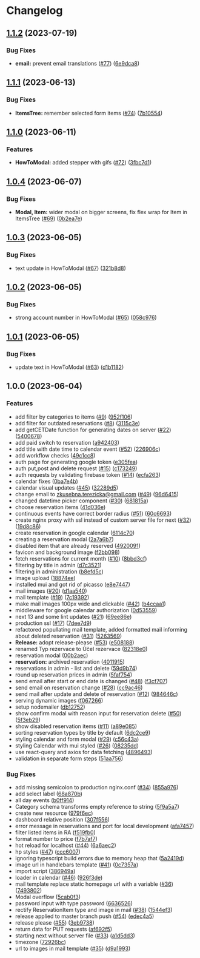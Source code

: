 # Changelog

## [1.1.2](https://github.com/OndrejTuma/zkusebna-kobylisy-2.0/compare/v1.1.1...v1.1.2) (2023-07-19)


### Bug Fixes

* **email:** prevent email translations ([#77](https://github.com/OndrejTuma/zkusebna-kobylisy-2.0/issues/77)) ([6e9dca8](https://github.com/OndrejTuma/zkusebna-kobylisy-2.0/commit/6e9dca85064124a1a322f713952dd4620209686c))

## [1.1.1](https://github.com/OndrejTuma/zkusebna-kobylisy-2.0/compare/v1.1.0...v1.1.1) (2023-06-13)


### Bug Fixes

* **ItemsTree:** remember selected form items ([#74](https://github.com/OndrejTuma/zkusebna-kobylisy-2.0/issues/74)) ([7b10554](https://github.com/OndrejTuma/zkusebna-kobylisy-2.0/commit/7b10554627b3de65b3fffe84097aacaf2697ecf1))

## [1.1.0](https://github.com/OndrejTuma/zkusebna-kobylisy-2.0/compare/v1.0.4...v1.1.0) (2023-06-11)


### Features

* **HowToModal:** added stepper with gifs ([#72](https://github.com/OndrejTuma/zkusebna-kobylisy-2.0/issues/72)) ([3fbc7d1](https://github.com/OndrejTuma/zkusebna-kobylisy-2.0/commit/3fbc7d1099fa7767f74148fb919e196cdb5bcf1d))

## [1.0.4](https://github.com/OndrejTuma/zkusebna-kobylisy-2.0/compare/v1.0.3...v1.0.4) (2023-06-07)


### Bug Fixes

* **Modal, Item:** wider modal on bigger screens, fix flex wrap for Item in ItemsTree ([#69](https://github.com/OndrejTuma/zkusebna-kobylisy-2.0/issues/69)) ([0b2ea7e](https://github.com/OndrejTuma/zkusebna-kobylisy-2.0/commit/0b2ea7e2270f2244134f749715e929f585d0e333))

## [1.0.3](https://github.com/OndrejTuma/zkusebna-kobylisy-2.0/compare/v1.0.2...v1.0.3) (2023-06-05)


### Bug Fixes

* text update in HowToModal ([#67](https://github.com/OndrejTuma/zkusebna-kobylisy-2.0/issues/67)) ([321b8d8](https://github.com/OndrejTuma/zkusebna-kobylisy-2.0/commit/321b8d8a4b56da6e8b81067f214e1067d5797820))

## [1.0.2](https://github.com/OndrejTuma/zkusebna-kobylisy-2.0/compare/v1.0.1...v1.0.2) (2023-06-05)


### Bug Fixes

* strong account number in HowToModal ([#65](https://github.com/OndrejTuma/zkusebna-kobylisy-2.0/issues/65)) ([058c976](https://github.com/OndrejTuma/zkusebna-kobylisy-2.0/commit/058c976bd67e98f1e7289d43e13d9cd00936a8b8))

## [1.0.1](https://github.com/OndrejTuma/zkusebna-kobylisy-2.0/compare/v1.0.0...v1.0.1) (2023-06-05)


### Bug Fixes

* update text in HowToModal ([#63](https://github.com/OndrejTuma/zkusebna-kobylisy-2.0/issues/63)) ([d1b1182](https://github.com/OndrejTuma/zkusebna-kobylisy-2.0/commit/d1b1182363bb15cb7f4340949a2b163f39ff4fda))

## 1.0.0 (2023-06-04)


### Features

* add filter by categories to items ([#9](https://github.com/OndrejTuma/zkusebna-kobylisy-2.0/issues/9)) ([952f106](https://github.com/OndrejTuma/zkusebna-kobylisy-2.0/commit/952f1064b25e49616b30440f2a94ae6355a3d32a))
* add filter for outdated reservations ([#8](https://github.com/OndrejTuma/zkusebna-kobylisy-2.0/issues/8)) ([3115c3e](https://github.com/OndrejTuma/zkusebna-kobylisy-2.0/commit/3115c3e5e1e779e7da6c9b8d63feea894bc852c4))
* add getCETDate function for generating dates on server ([#22](https://github.com/OndrejTuma/zkusebna-kobylisy-2.0/issues/22)) ([5400678](https://github.com/OndrejTuma/zkusebna-kobylisy-2.0/commit/54006789f4611d214dcc22092159d91f30fefd5d))
* add paid switch to reservation ([a942403](https://github.com/OndrejTuma/zkusebna-kobylisy-2.0/commit/a9424039bae81f35c34aadce325d158811aa5579))
* add title with date time to calendar event ([#52](https://github.com/OndrejTuma/zkusebna-kobylisy-2.0/issues/52)) ([226906c](https://github.com/OndrejTuma/zkusebna-kobylisy-2.0/commit/226906cf9cc437c66cbe1a99f47a452d25d3b060))
* add workflow checks ([49c1cc8](https://github.com/OndrejTuma/zkusebna-kobylisy-2.0/commit/49c1cc8dc572b9384dead8ccc5a26631eecbf602))
* auth page for generating google token ([e305fea](https://github.com/OndrejTuma/zkusebna-kobylisy-2.0/commit/e305fea31ef1283087138a1068083ee052979ef6))
* auth put,post and delete request ([#15](https://github.com/OndrejTuma/zkusebna-kobylisy-2.0/issues/15)) ([c173249](https://github.com/OndrejTuma/zkusebna-kobylisy-2.0/commit/c173249cff62440dc9596a7b084fda9f83c2353a))
* auth requests by validating firebase token ([#14](https://github.com/OndrejTuma/zkusebna-kobylisy-2.0/issues/14)) ([ecfa263](https://github.com/OndrejTuma/zkusebna-kobylisy-2.0/commit/ecfa263a36fb9329bc24ad263a6c6ce3cb270744))
* calendar fixes ([0ba7e4b](https://github.com/OndrejTuma/zkusebna-kobylisy-2.0/commit/0ba7e4bea493df2de90dd47af1b609cb9e26b402))
* calendar visual updates ([#45](https://github.com/OndrejTuma/zkusebna-kobylisy-2.0/issues/45)) ([32289d5](https://github.com/OndrejTuma/zkusebna-kobylisy-2.0/commit/32289d5f3d4ca015deee4cfd4dcb4fe7e20cd7b1))
* change email to zkusebna.terezicka@gmail.com ([#49](https://github.com/OndrejTuma/zkusebna-kobylisy-2.0/issues/49)) ([96d6415](https://github.com/OndrejTuma/zkusebna-kobylisy-2.0/commit/96d6415fe8783e6826faeeea6ce7267421d55ccc))
* changed datetime picker component ([#30](https://github.com/OndrejTuma/zkusebna-kobylisy-2.0/issues/30)) ([681815a](https://github.com/OndrejTuma/zkusebna-kobylisy-2.0/commit/681815ae140c049dcfd20590af998e15c074688d))
* choose reservation items ([41d036e](https://github.com/OndrejTuma/zkusebna-kobylisy-2.0/commit/41d036eb0b90ba2239c3e5abb3ec2f05cf366829))
* continuous events have correct border radius ([#51](https://github.com/OndrejTuma/zkusebna-kobylisy-2.0/issues/51)) ([60c6693](https://github.com/OndrejTuma/zkusebna-kobylisy-2.0/commit/60c669383101b09198f424dbc37bc514880231c0))
* create nginx proxy with ssl instead of custom server file for next ([#32](https://github.com/OndrejTuma/zkusebna-kobylisy-2.0/issues/32)) ([19d8c86](https://github.com/OndrejTuma/zkusebna-kobylisy-2.0/commit/19d8c86157cfeb50c46a31ed683664e237d17e45))
* create reservation in google calendar ([6114c70](https://github.com/OndrejTuma/zkusebna-kobylisy-2.0/commit/6114c7083a66c3adbcf414f61345b6830b0204b7))
* creating a reservation modal ([2a7a6b7](https://github.com/OndrejTuma/zkusebna-kobylisy-2.0/commit/2a7a6b75e4d1616d9f3f5ec419da46a8ff69c529))
* disabled item that are already reserved ([4920091](https://github.com/OndrejTuma/zkusebna-kobylisy-2.0/commit/4920091f408b80dd319b9bd022c4c6ad17f92228))
* favicon and background image ([f2bb098](https://github.com/OndrejTuma/zkusebna-kobylisy-2.0/commit/f2bb0987594a95bdf7c519dfc2e73ae0808ca486))
* fetch reservations for current month ([#10](https://github.com/OndrejTuma/zkusebna-kobylisy-2.0/issues/10)) ([8bbd3cf](https://github.com/OndrejTuma/zkusebna-kobylisy-2.0/commit/8bbd3cf0167654ae1c845c972af665e024e64662))
* filtering by title in admin ([d7c3521](https://github.com/OndrejTuma/zkusebna-kobylisy-2.0/commit/d7c3521f9d26b03e6a02d04ca67b16158693cca8))
* filtering in administration ([b8efd5c](https://github.com/OndrejTuma/zkusebna-kobylisy-2.0/commit/b8efd5c269308dbcfabb0cda026e6758a25a89a8))
* image upload ([18874ee](https://github.com/OndrejTuma/zkusebna-kobylisy-2.0/commit/18874ee67a153641cbfacfe0d9559bcea8f81fd9))
* installed mui and got rid of picasso ([e8e7447](https://github.com/OndrejTuma/zkusebna-kobylisy-2.0/commit/e8e7447cc6f35bdf557d4ba33b99e03c4e6f9367))
* mail images ([#20](https://github.com/OndrejTuma/zkusebna-kobylisy-2.0/issues/20)) ([d1aa540](https://github.com/OndrejTuma/zkusebna-kobylisy-2.0/commit/d1aa5401595111550c4828d33b61d32db6e9f3d5))
* mail template ([#19](https://github.com/OndrejTuma/zkusebna-kobylisy-2.0/issues/19)) ([7c19392](https://github.com/OndrejTuma/zkusebna-kobylisy-2.0/commit/7c19392704d50585c4ce8bddbaea64d75ab0a970))
* make mail images 100px wide and clickable ([#42](https://github.com/OndrejTuma/zkusebna-kobylisy-2.0/issues/42)) ([b4ccaa1](https://github.com/OndrejTuma/zkusebna-kobylisy-2.0/commit/b4ccaa16745b8f24cbbd3bef375842b5379ed7c9))
* middleware for google calendar authorization ([0d53559](https://github.com/OndrejTuma/zkusebna-kobylisy-2.0/commit/0d535591cace3978ec3c6f4c865684865484ce0a))
* next 13 and some lint updates ([#21](https://github.com/OndrejTuma/zkusebna-kobylisy-2.0/issues/21)) ([69ee86e](https://github.com/OndrejTuma/zkusebna-kobylisy-2.0/commit/69ee86ef98973411e953f8c5356462ab7e14a382))
* production ssl ([#17](https://github.com/OndrejTuma/zkusebna-kobylisy-2.0/issues/17)) ([7dee7d9](https://github.com/OndrejTuma/zkusebna-kobylisy-2.0/commit/7dee7d9186041b195c045b4e6fa5cc7c4eb7d06b))
* refactored popullating mail template, added formatted mail informing about deleted reservation ([#31](https://github.com/OndrejTuma/zkusebna-kobylisy-2.0/issues/31)) ([5263569](https://github.com/OndrejTuma/zkusebna-kobylisy-2.0/commit/5263569f64fbb035c0bd1bbc25951ee2978b84ec))
* **Release:** adopt release-please ([#53](https://github.com/OndrejTuma/zkusebna-kobylisy-2.0/issues/53)) ([e508188](https://github.com/OndrejTuma/zkusebna-kobylisy-2.0/commit/e5081886ea432ebc088730664ca9932140882cdf))
* renamed Typ rezervace to Účel rezervace ([82318e0](https://github.com/OndrejTuma/zkusebna-kobylisy-2.0/commit/82318e069028032f2966f93a10288e36c8a0fa86))
* reservation modal ([00b2aec](https://github.com/OndrejTuma/zkusebna-kobylisy-2.0/commit/00b2aec6aecd3d392592c354afebb786d91f1f0d))
* **reservation:** archived reservation ([4011915](https://github.com/OndrejTuma/zkusebna-kobylisy-2.0/commit/401191502b9bcb9d7e8b58ce3785cee5d46b32af))
* reservations in admin - list and delete ([59d9b74](https://github.com/OndrejTuma/zkusebna-kobylisy-2.0/commit/59d9b742674244e2618111d4b56d8a097bc2f637))
* round up reservation prices in admin ([5faf754](https://github.com/OndrejTuma/zkusebna-kobylisy-2.0/commit/5faf754f1ed5b9c76f9ece9240678a4aebde44d7))
* send email after start or end date is changed ([#48](https://github.com/OndrejTuma/zkusebna-kobylisy-2.0/issues/48)) ([f3cf707](https://github.com/OndrejTuma/zkusebna-kobylisy-2.0/commit/f3cf707cb90c974b8709a50b97cdfd0d786535b5))
* send email on reservation change ([#28](https://github.com/OndrejTuma/zkusebna-kobylisy-2.0/issues/28)) ([cc9ac46](https://github.com/OndrejTuma/zkusebna-kobylisy-2.0/commit/cc9ac4695f3f3f89ec20cc84f98044f5ab994586))
* send mail after update and delete of reservation ([#12](https://github.com/OndrejTuma/zkusebna-kobylisy-2.0/issues/12)) ([984646c](https://github.com/OndrejTuma/zkusebna-kobylisy-2.0/commit/984646c08d1caa150af8c47da6d0b189a3725419))
* serving dynamic images ([f067266](https://github.com/OndrejTuma/zkusebna-kobylisy-2.0/commit/f067266a4dae4a3cc5717dee4ae1ab7310ddbce0))
* setup nodemailer ([db12752](https://github.com/OndrejTuma/zkusebna-kobylisy-2.0/commit/db12752bc59ff471a83aa05cfefaa6d6e641ba4f))
* show confirm modal with reason input for reservation delete ([#50](https://github.com/OndrejTuma/zkusebna-kobylisy-2.0/issues/50)) ([5f3eb29](https://github.com/OndrejTuma/zkusebna-kobylisy-2.0/commit/5f3eb29641b0134657ca1ecb89fdcea1fd7da199))
* show disabled reservation items ([#11](https://github.com/OndrejTuma/zkusebna-kobylisy-2.0/issues/11)) ([a89e085](https://github.com/OndrejTuma/zkusebna-kobylisy-2.0/commit/a89e0857586188dd4da41d6c387ae021e7654d59))
* sorting reservation types by title by default ([6dc2ce9](https://github.com/OndrejTuma/zkusebna-kobylisy-2.0/commit/6dc2ce927a59fe5eaf4f1e053016661ecae5cf20))
* styling calendar and form modal ([#29](https://github.com/OndrejTuma/zkusebna-kobylisy-2.0/issues/29)) ([c56c43a](https://github.com/OndrejTuma/zkusebna-kobylisy-2.0/commit/c56c43a393cc5ee17815fc0159304f42a7758c5c))
* styling Calendar with mui styled ([#26](https://github.com/OndrejTuma/zkusebna-kobylisy-2.0/issues/26)) ([08235dd](https://github.com/OndrejTuma/zkusebna-kobylisy-2.0/commit/08235dd5c8b1038d53b32351e75119feb16c7b6b))
* use react-query and axios for data fetching ([4896493](https://github.com/OndrejTuma/zkusebna-kobylisy-2.0/commit/4896493e18473db1b54e095a8fc6639e4903f445))
* validation in separate form steps ([51aa756](https://github.com/OndrejTuma/zkusebna-kobylisy-2.0/commit/51aa7562380b50f6560ce707a10212934e94e37c))


### Bug Fixes

* add missing semicolon to production nginx.conf ([#34](https://github.com/OndrejTuma/zkusebna-kobylisy-2.0/issues/34)) ([855a976](https://github.com/OndrejTuma/zkusebna-kobylisy-2.0/commit/855a976031dfe92d448506c0afe306ae0fafddd6))
* add select label ([68a870b](https://github.com/OndrejTuma/zkusebna-kobylisy-2.0/commit/68a870b642524a554bed491a0a9578f774d03032))
* all day events ([b0ff914](https://github.com/OndrejTuma/zkusebna-kobylisy-2.0/commit/b0ff91480a64a1d0960ee4aee927c367701ce28e))
* Category schema transforms empty reference to string ([5f9a5a7](https://github.com/OndrejTuma/zkusebna-kobylisy-2.0/commit/5f9a5a79b477e91a8482079d66b2d3f1d0e90a48))
* create new resource ([979f6ec](https://github.com/OndrejTuma/zkusebna-kobylisy-2.0/commit/979f6ecc835d90100f3bdc115aa12cffc0b015cc))
* dashboard relative position ([307f556](https://github.com/OndrejTuma/zkusebna-kobylisy-2.0/commit/307f5568997015ce8b0c066fe5a6bceef728ef86))
* error message in reservations and port for local development ([afa7457](https://github.com/OndrejTuma/zkusebna-kobylisy-2.0/commit/afa7457aa3b1189bb02defe88b67b3b854d9b23c))
* filter listed items in RA ([f519fb0](https://github.com/OndrejTuma/zkusebna-kobylisy-2.0/commit/f519fb0eb018dfeaec8011ad5f54cad30c1632b3))
* format number to price ([f7b7af7](https://github.com/OndrejTuma/zkusebna-kobylisy-2.0/commit/f7b7af7b0c4520e3d4ce7cc4aefbc051adc26d11))
* hot reload for localhost ([#44](https://github.com/OndrejTuma/zkusebna-kobylisy-2.0/issues/44)) ([6a6aec2](https://github.com/OndrejTuma/zkusebna-kobylisy-2.0/commit/6a6aec2782afe3b1fb8c0157802fec110fe86801))
* hp styles ([#47](https://github.com/OndrejTuma/zkusebna-kobylisy-2.0/issues/47)) ([ccc6007](https://github.com/OndrejTuma/zkusebna-kobylisy-2.0/commit/ccc60073ed42c6a3b4a68a831d64b514866dd303))
* ignoring typescript build errors due to memory heap that ([5a2419d](https://github.com/OndrejTuma/zkusebna-kobylisy-2.0/commit/5a2419d0d49d48412fe7a979cb2f7724c90f23b0))
* image url in handlebars template ([#41](https://github.com/OndrejTuma/zkusebna-kobylisy-2.0/issues/41)) ([0c7357a](https://github.com/OndrejTuma/zkusebna-kobylisy-2.0/commit/0c7357a67d7cb4d32ed8ff9cfa9b7933453a178f))
* import script ([386949a](https://github.com/OndrejTuma/zkusebna-kobylisy-2.0/commit/386949ab3fea3c504d07d54ca0348fa4b6bd907a))
* loader in calendar ([#46](https://github.com/OndrejTuma/zkusebna-kobylisy-2.0/issues/46)) ([926f3de](https://github.com/OndrejTuma/zkusebna-kobylisy-2.0/commit/926f3de66530bc3d73a0e9e0778163acd75049db))
* mail template replace static homepage url with a variable ([#36](https://github.com/OndrejTuma/zkusebna-kobylisy-2.0/issues/36)) ([7493802](https://github.com/OndrejTuma/zkusebna-kobylisy-2.0/commit/7493802f0a20f2de48f5af546f58b37e82902e67))
* Modal overflow ([5cab0f3](https://github.com/OndrejTuma/zkusebna-kobylisy-2.0/commit/5cab0f32322eb5e67513fd85435330ddbdfd6046))
* password input with type password ([6636526](https://github.com/OndrejTuma/zkusebna-kobylisy-2.0/commit/66365260341c904586f22a00759f5df992f94e96))
* rectify ReservationItem type and image in mail ([#38](https://github.com/OndrejTuma/zkusebna-kobylisy-2.0/issues/38)) ([1544ef3](https://github.com/OndrejTuma/zkusebna-kobylisy-2.0/commit/1544ef38c3b36c3b9e38f6928b453c8ba888f500))
* release applied to master branch push ([#54](https://github.com/OndrejTuma/zkusebna-kobylisy-2.0/issues/54)) ([edec4a5](https://github.com/OndrejTuma/zkusebna-kobylisy-2.0/commit/edec4a53535f3d4841a33f1cf49501793d3a36a3))
* release please ([#55](https://github.com/OndrejTuma/zkusebna-kobylisy-2.0/issues/55)) ([3eb9738](https://github.com/OndrejTuma/zkusebna-kobylisy-2.0/commit/3eb9738c79f8298165883af93e9c2018bcdbe2be))
* return data for PUT requests ([af692f5](https://github.com/OndrejTuma/zkusebna-kobylisy-2.0/commit/af692f5353261547dfde06f2ad4f82a1f856535e))
* starting next without server file ([#33](https://github.com/OndrejTuma/zkusebna-kobylisy-2.0/issues/33)) ([a1d5dd3](https://github.com/OndrejTuma/zkusebna-kobylisy-2.0/commit/a1d5dd3bd6f984e5c62ad4db29998e902536050b))
* timezone ([72926bc](https://github.com/OndrejTuma/zkusebna-kobylisy-2.0/commit/72926bcfa9f8b4988c4649e2e6b7f3059709e84a))
* url to images in mail template ([#35](https://github.com/OndrejTuma/zkusebna-kobylisy-2.0/issues/35)) ([d9a1993](https://github.com/OndrejTuma/zkusebna-kobylisy-2.0/commit/d9a199331ba91e41d80268a559fd2b096b3a21f0))
